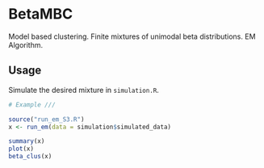 # BetaMBC

Model based clustering.
Finite mixtures of unimodal beta distributions. 
EM Algorithm. 

Usage
-----

Simulate the desired mixture in `simulation.R`. 

```r
# Example ///

source("run_em_S3.R")
x <- run_em(data = simulation$simulated_data)

summary(x) 
plot(x)
beta_clus(x)

```

